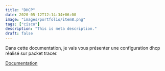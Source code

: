 ```yaml
---
title: "DHCP"
date: 2020-05-12T12:14:34+06:00
image: "images/portfolio/item8.png"
tags: ["cisco"]
description: "This is meta description."
draft: false
---
```


Dans cette documentation, je vais vous présenter une configuration dhcp réalisé sur packet tracer.

[Documentation](/modele-cv-original-futuriste.pdf)